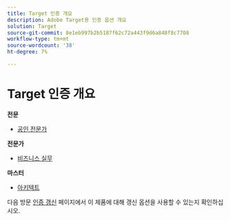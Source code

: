 ```yaml
---
title: Target 인증 개요
description: Adobe Target용 인증 옵션 개요
solution: Target
source-git-commit: 8e1eb997b2b5187f62c72a443f9d6a848f8c7708
workflow-type: tm+mt
source-wordcount: '38'
ht-degree: 7%

---
```


# Target 인증 개요

**전문**

* [공인 전문가](/help/certifications/at/at-p-business.md) <!--AD0-E408-->

**전문가**

* [비즈니스 실무](/help/certifications/at/at-e-business.md) <!--AD0-E406-->

**마스터**

* [아키텍트](/help/certifications/at/at-m-architect.md) <!--AD0-E407-->

다음 방문 [인증 갱신](/help/certifications/renew.md) 페이지에서 이 제품에 대해 갱신 옵션을 사용할 수 있는지 확인하십시오.

